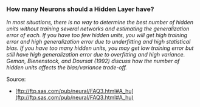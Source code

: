 ### How many Neurons should a Hidden Layer have?

_In most situations, there is no way to determine the best number of hidden units without training several networks and estimating the generalization error of each. If you have too few hidden units, you will get high training error and high generalization error due to underfitting and high statistical bias. If you have too many hidden units, you may get low training error but still have high generalization error due to overfitting and high variance. Geman, Bienenstock, and Doursat (1992) discuss how the number of hidden units affects the bias/variance trade-off._

Source:
- [ftp://ftp.sas.com/pub/neural/FAQ3.html#A_hu](ftp://ftp.sas.com/pub/neural/FAQ3.html#A_hu)



